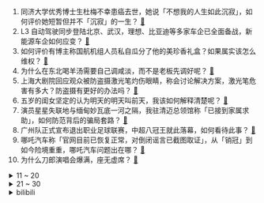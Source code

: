 1. 同济大学优秀博士生杜梅不幸患癌去世，她说「不想我的人生如此沉寂」，如何评价她短暂但并不「沉寂」的一生？ [:link:](https://www.zhihu.com/question/8838551472)
2. L3 自动驾驶同步登陆北京、武汉，理想、比亚迪等多家车企已全面备战，新能源车企如何应变？ [:link:](https://www.zhihu.com/question/8797505063)
3. 如何评价有博主称国航机组人员私自瓜分了他的美珍香礼盒？如果属实该怎么维权？ [:link:](https://www.zhihu.com/question/8641132283)
4. 为什么在东北喝羊汤需要自己调咸淡，而不是老板先调好呢？ [:link:](https://www.zhihu.com/question/5545774366)
5. 上海大剧院回应观众被防盗摄激光笔灼伤眼睛，称会讨论解决方案，激光笔危害有多大？防盗摄有更好的办法吗？ [:link:](https://www.zhihu.com/question/8867217454)
6. 五岁的闺女坚定的认为明天的明天叫前天，我该如何解释清楚呢？ [:link:](https://www.zhihu.com/question/8636158734)
7. 演员星星失联地与缅甸妙瓦底一河之隔，我驻清迈总领馆称「已接到家属求助」，如何防范背后的骗局套路？ [:link:](https://www.zhihu.com/question/8855536316)
8. 广州队正式宣布退出职业足球联赛，中超八冠王就此落幕，如何看待此事？ [:link:](https://www.zhihu.com/question/8902631797)
9. 哪吒汽车称「官网目前已恢复正常，对倒闭谣言已截图取证」，从「销冠」到如今险境重重，哪吒汽车问题出在哪？ [:link:](https://www.zhihu.com/question/8848176494)
10. 为什么刀郎演唱会爆满，座无虚席？ [:link:](https://www.zhihu.com/question/759937461)
<details>
<summary>11 ~ 20</summary>

11. 为什么 TypeScript 会有「类型体操」？ [:link:](https://www.zhihu.com/question/528403706)
12. 尹锡悦逮捕令到期，韩国公调处将执行尹锡悦总统逮捕令移交给警方，这意味着什么？若成功逮捕尹锡悦会怎样？ [:link:](https://www.zhihu.com/question/8836251293)
13. 如何看待全国各地古镇相似度高达 99%，连「特色小吃」都一模一样？为何会出现这一局面？ [:link:](https://www.zhihu.com/question/591935274)
14. 姜文新电影《英雄出少年》官宣 2025 影院见，赵本山、葛优、马丽、雷佳音主演，你期待吗？ [:link:](https://www.zhihu.com/question/8837418300)
15. 众多网友感叹新冠阳康后疑似感冒次数变多，从医学角度看，是体质变差了，还是有其他原因？ [:link:](https://www.zhihu.com/question/8636783554)
16. 《美国队长 4》内地定档 2 月 14 日同步北美上映，对于这部电影你有哪些期待？ [:link:](https://www.zhihu.com/question/8845368665)
17. 中国工商银行行长呼吁大型商业银行带头不打「价格战」，银行是怎么打价格战的？ [:link:](https://www.zhihu.com/question/8787635435)
18. 倪永孝为什么要杀四个大佬？ [:link:](https://www.zhihu.com/question/54338688)
19. 圆桌上 100 个人轮流开枪，最可能活下来的是几号？ [:link:](https://www.zhihu.com/question/8225556361)
20. 二年级孩子近视200°，孩子会发展成高度近视吗？如何做好近视防控？ [:link:](https://www.zhihu.com/question/8612032173)
</details>
<details>
<summary>21 ~ 30</summary>

21. 如何更好地走入 2025 年？ [:link:](https://www.zhihu.com/question/7286109372)
22. 大家觉得读博期间发一篇顶刊重要，还是过一段有意义的人生重要？ [:link:](https://www.zhihu.com/question/8482633008)
23. 如何看待亮亮丽君夫妇关闭抖音账号？发生了什么？ [:link:](https://www.zhihu.com/question/8770865017)
24. 游戏《霍格沃茨之遗》主角的能力和天赋放在原著中是什么水平？ [:link:](https://www.zhihu.com/question/584448956)
25. 贾琏为什么一而再再而三的娶小老婆？ [:link:](https://www.zhihu.com/question/1241376677)
26. 十常侍的权力很大吗？为什么袁绍曹操一夜之间就能把他们消灭？ [:link:](https://www.zhihu.com/question/8412068429)
27. 心理咨询或者安慰别人，是否需要价值中立，不带立场，为什么？你是如何做的？ [:link:](https://www.zhihu.com/question/8583226967)
28. 维多利亚3中，自由放任为什么可以加速发展？ [:link:](https://www.zhihu.com/question/8547535496)
29. 如何在 996 的工作强度下保持健身？ [:link:](https://www.zhihu.com/question/660604317)
30. 用Python可以开发一个简单的人工智能吗？ [:link:](https://www.zhihu.com/question/304543222)
</details><details>
<summary>bilibili</summary>

</details>